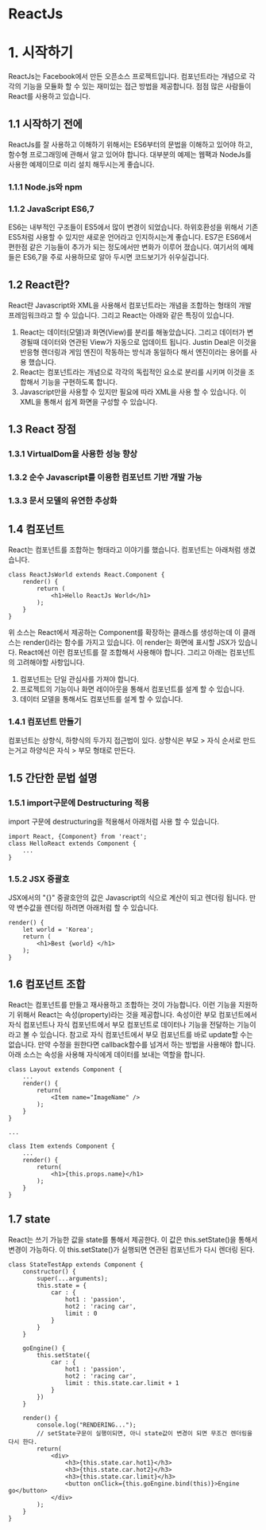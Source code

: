 ReactJs
=======

# 1. 시작하기
ReactJs는 Facebook에서 만든 오픈소스 프로젝트입니다. 컴포넌트라는 개념으로 각각의 기능을 모듈화 할 수 있는 재미있는 접근 방법을 제공합니다. 점점 많은 사람들이 React를 사용하고 있습니다. 
## 1.1 시작하기 전에
ReactJs를 잘 사용하고 이해하기 위해서는 ES6부터의 문법을 이해하고 있어야 하고, 함수형 프로그래밍에 관해서 알고 있어야 합니다. 대부분의 예제는 웹팩과 NodeJs를 사용한 예제이므로 미리 설치 해두시는게 좋습니다.
### 1.1.1 Node.js와 npm
### 1.1.2 JavaScript ES6,7
ES6는 내부적인 구조들이 ES5에서 많이 변경이 되었습니다. 하위호환성을 위해서 기존 ES5처럼 사용할 수 있지만 새로운 언어라고 인지하시는게 좋습니다. ES7은 ES6에서 편한점 같은 기능들이 추가가 되는 정도에서만 변화가 이루어 졌습니다. 여기서의 예제들은 ES6,7을 주로 사용하므로 알아 두시면 코드보기가 쉬우실겁니다. 
## 1.2 React란?
React란 Javascript와 XML을 사용해서 컴포넌트라는 개념을 조합하는 형태의 개발 프레임워크라고 할 수 있습니다. 그리고 React는 아래와 같은 특징이 있습니다.

1. React는 데이터(모델)과 화면(View)를 분리를 해놓았습니다. 그리고 데이터가 변경될때 데이터와 연관된 View가 자동으로 업데이트 됩니다. Justin Deal은 이것을 반응형 렌더링과 게임 엔진이 작동하는 방식과 동일하다 해서 엔진이라는 용어를 사용 했습니다.
2. React는 컴포넌트라는 개념으로 각각의 독립적인 요소로 분리를 시키며 이것을 조합해서 기능을 구현하도록 합니다.
3. Javascript만을 사용할 수 있지만 필요에 따라 XML을 사용 할 수 있습니다. 이 XML을 통해서 쉽게 화면을 구성할 수 있습니다.

## 1.3 React 장점
### 1.3.1 VirtualDom을 사용한 성능 향상
### 1.3.2 순수 Javascript를 이용한 컴포넌트 기반 개발 가능
### 1.3.3 문서 모델의 유연한 추상화
## 1.4 컴포넌트
React는 컴포넌트를 조합하는 형태라고 이야기를 했습니다. 컴포넌트는 아래처럼 생겼습니다.

    class ReactJsWorld extends React.Component {
        render() {
            return (
                <h1>Hello ReactJs World</h1>
            );
        }
    }

위 소스는 React에서 제공하는 Component를 확장하는 클래스를 생성하는데 이 클래스는 render()라는 함수를 가지고 있습니다. 이 render는 화면에 표시할 JSX가 있습니다. React에선 이런 컴포넌트를 잘 조합해서 사용해야 합니다. 그리고 아래는 컴포넌트의 고려해야할 사항입니다.  

1. 컴포넌트는 단일 관심사를 가져야 합니다.
2. 프로젝트의 기능이나 화면 레이아웃을 통해서 컴포넌트를 설계 할 수 있습니다. 
3. 데이터 모델을 통해서도 컴포넌트를 설계 할 수 있습니다.

### 1.4.1 컴포넌트 만들기
컴포넌트는 상향식, 하향식의 두가지 접근법이 있다. 상향식은 부모 > 자식 순서로 만드는거고 하양식은 자식 > 부모 형태로 만든다.
## 1.5 간단한 문법 설명
### 1.5.1 import구문에 Destructuring 적용
import 구문에 destructuring을 적용해서 아래처럼 사용 할 수 있습니다.

    import React, {Component} from 'react';
    class HelloReact extends Component {
        ...
    }

### 1.5.2 JSX 중괄호
JSX에서의 "{}" 중괄호안의 값은 Javascript의 식으로 계산이 되고 렌더링 됩니다. 만약 변수값을 렌더링 하려면 아래처럼 할 수 있습니다.

    render() {
        let world = 'Korea';
        return (
            <h1>Best {world} </h1>
        );
    }

## 1.6 컴포넌트 조합
React는 컴포넌트를 만들고 재사용하고 조합하는 것이 가능합니다. 이런 기능을 지원하기 위해서 React는 속성(property)라는 것을 제공합니다. 속성이란 부모 컴포넌트에서 자식 컴포넌트나 자식 컴포넌트에서 부모 컴포넌트로 데이터나 기능을 전달하는 기능이라고 볼 수 있습니다. 참고로 자식 컴포넌트에서 부모 컴포넌트를 바로 update할 수는 없습니다. 만약 수정을 원한다면 callback함수를 넘겨서 하는 방법을 사용해야 합니다. 아래 소스는 속성을 사용해 자식에게 데이터를 보내는 역할을 합니다.

    class Layout extends Component {
        ... 
        render() {
            return(
                <Item name="ImageName" />
            );
        }
    }
    
    ...
    
    class Item extends Component {
        ...
        render() {
            return(
                <h1>{this.props.name}</h1>
            );
        }
    }

## 1.7 state
React는 쓰기 가능한 값을 state를 통해서 제공한다. 이 값은 this.setState()을 통해서 변경이 가능하다. 이 this.setState()가 실행되면 연관된 컴포넌트가 다시 렌더링 된다.
    
    class StateTestApp extends Component {
        constructor() {
            super(...arguments);
            this.state = {
                car : {
                    hot1 : 'passion',
                    hot2 : 'racing car',
                    limit : 0
                }
            }
        }
    
        goEngine() {
            this.setState({
                car : {
                    hot1 : 'passion',
                    hot2 : 'racing car',
                    limit : this.state.car.limit + 1
                }
            })
        }
    
        render() {
            console.log("RENDERING...");
            // setState구문이 실행이되면, 아니 state값이 변경이 되면 무조건 렌더링을 다시 한다.
            return(
                <div>
                    <h3>{this.state.car.hot1}</h3>
                    <h3>{this.state.car.hot2}</h3>
                    <h3>{this.state.car.limit}</h3>
                    <button onClick={this.goEngine.bind(this)}>Engine go</button>
                </div>
            );
        }
    }
 


